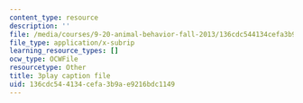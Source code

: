 ```yaml
---
content_type: resource
description: ''
file: /media/courses/9-20-animal-behavior-fall-2013/136cdc544134cefa3b9ae9216bdc1149_472247.srt
file_type: application/x-subrip
learning_resource_types: []
ocw_type: OCWFile
resourcetype: Other
title: 3play caption file
uid: 136cdc54-4134-cefa-3b9a-e9216bdc1149
---
```

